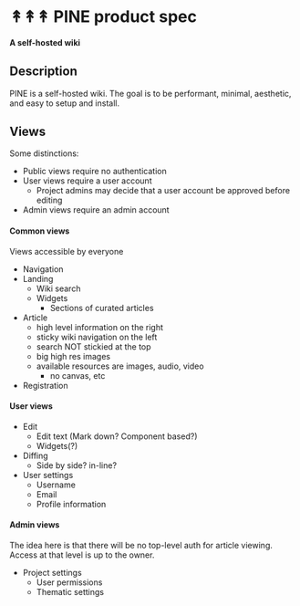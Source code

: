 # ↟↟↟ PINE product spec
#### A self-hosted wiki

## Description
PINE is a self-hosted wiki.  The goal is to be performant, minimal, aesthetic, and easy to setup and install.

## Views
Some distinctions:
- Public views require no authentication
- User views require a user account
    - Project admins may decide that a user account be approved before editing
- Admin views require an admin account

#### Common views
Views accessible by everyone

- Navigation
- Landing
    - Wiki search
    - Widgets
        - Sections of curated articles
- Article
    - high level information on the right
    - sticky wiki navigation on the left
    - search NOT stickied at the top
    - big high res images
    - available resources are images, audio, video
        - no canvas, etc
- Registration

#### User views
- Edit
    - Edit text (Mark down? Component based?)
    - Widgets(?)
- Diffing
    - Side by side? in-line?
- User settings
    - Username
    - Email
    - Profile information

#### Admin views
The idea here is that there will be no top-level auth for article viewing.  Access at that level is up to the owner.

- Project settings
    - User permissions
    - Thematic settings